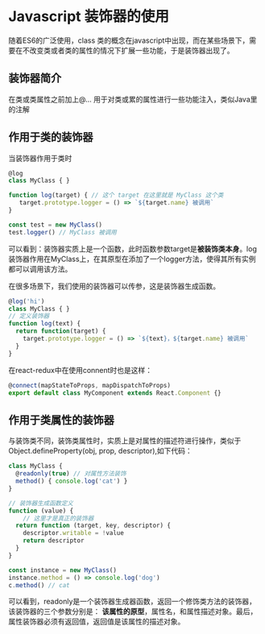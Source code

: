 # Javascript 装饰器的使用
随着ES6的广泛使用，class 类的概念在javascript中出现，而在某些场景下，需要在不改变类或者类的属性的情况下扩展一些功能，于是装饰器出现了。

## 装饰器简介

在类或类属性之前加上@... 用于对类或累的属性进行一些功能注入，类似Java里的注解

## 作用于类的装饰器

当装饰器作用于类时

```javascript
@log
class MyClass { }

function log(target) { // 这个 target 在这里就是 MyClass 这个类
   target.prototype.logger = () => `${target.name} 被调用`
}

const test = new MyClass()
test.logger() // MyClass 被调用
```

可以看到：装饰器实质上是一个函数，此时函数参数target是**被装饰类本身**。log装饰器作用在MyClass上，在其原型在添加了一个logger方法，使得其所有实例都可以调用该方法。

在很多场景下，我们使用的装饰器可以传参，这是装饰器生成函数。

```javascript
@log('hi')
class MyClass { }
// 定义装饰器
function log(text) {
  return function(target) {
    target.prototype.logger = () => `${text}，${target.name} 被调用`
  }
}
```

在react-redux中在使用connent时也是这样：

```javascript
@connect(mapStateToProps, mapDispatchToProps)
export default class MyComponent extends React.Component {}
```
## 作用于类属性的装饰器

与装饰类不同，装饰类属性时，实质上是对属性的描述符进行操作，类似于Object.defineProperty(obj, prop, descriptor),如下代码：

```javascript
class MyClass {
  @readonly(true) // 对属性方法装饰
  method() { console.log('cat') }
}

// 装饰器生成函数定义
function (value) {
    // 这里才是真正的装饰器
  return function (target, key, descriptor) { 
    descriptor.writable = !value
    return descriptor
  }
}

const instance = new MyClass()
instance.method = () => console.log('dog')
c.method() // cat
```
可以看到，readonly是一个装饰器生成器函数，返回一个修饰类方法的装饰器，该装饰器的三个参数分别是： **该属性的原型**，属性名，和属性描述对象。最后，属性装饰器必须有返回值，返回值是该属性的描述对象。


